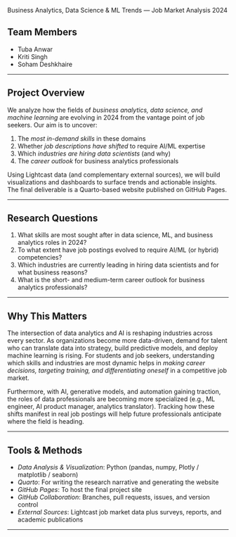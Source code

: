 Business Analytics, Data Science & ML Trends — Job Market Analysis 2024

## Team Members  
- Tuba Anwar
- Kriti Singh 
- Soham Deshkhaire

---

##  Project Overview  
We analyze how the fields of *business analytics, data science, and machine learning* are evolving in 2024 from the vantage point of job seekers. Our aim is to uncover:  
1. The *most in-demand skills* in these domains  
2. Whether *job descriptions have shifted* to require AI/ML expertise  
3. Which *industries are hiring data scientists* (and why)  
4. The *career outlook* for business analytics professionals  

Using Lightcast data (and complementary external sources), we will build visualizations and dashboards to surface trends and actionable insights. The final deliverable is a Quarto-based website published on GitHub Pages.

---

## Research Questions  
1. What skills are most sought after in data science, ML, and business analytics roles in 2024?  
2. To what extent have job postings evolved to require AI/ML (or hybrid) competencies?  
3. Which industries are currently leading in hiring data scientists and for what business reasons?  
4. What is the short- and medium-term career outlook for business analytics professionals?

---

##  Why This Matters  
The intersection of data analytics and AI is reshaping industries across every sector. As organizations become more data-driven, demand for talent who can translate data into strategy, build predictive models, and deploy machine learning is rising. For students and job seekers, understanding which skills and industries are most dynamic helps in *making career decisions, targeting training, and differentiating oneself* in a competitive job market.

Furthermore, with AI, generative models, and automation gaining traction, the roles of data professionals are becoming more specialized (e.g., ML engineer, AI product manager, analytics translator). Tracking how these shifts manifest in real job postings will help future professionals anticipate where the field is heading.

---

##  Tools & Methods  
- *Data Analysis & Visualization*: Python (pandas, numpy, Plotly / matplotlib / seaborn)  
- *Quarto*: For writing the research narrative and generating the website  
- *GitHub Pages*: To host the final project site  
- *GitHub Collaboration*: Branches, pull requests, issues, and version control  
- *External Sources*: Lightcast job market data plus surveys, reports, and academic publications  

---
